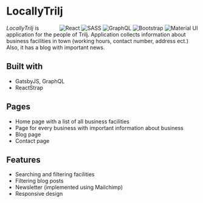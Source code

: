 # LocallyTrilj

<div style="float: right">
<img alt="React" src="https://img.shields.io/badge/react%20-%2320232a.svg?&style=for-the-badge&logo=react&logoColor=%2361DAFB"/>
<img alt="SASS" src="https://img.shields.io/badge/SASS%20-hotpink.svg?&style=for-the-badge&logo=SASS&logoColor=white"/>
<img alt="GraphQL" src="https://img.shields.io/badge/-GraphQL-E10098?style=for-the-badge&logo=graphql"/>
<img alt="Bootstrap" src="https://img.shields.io/badge/bootstrap%20-%23563D7C.svg?&style=for-the-badge&logo=bootstrap&logoColor=white"/>
<img alt="Material UI" src="https://img.shields.io/badge/material%20ui%20-%230081CB.svg?&style=for-the-badge&logo=material-ui&logoColor=white"/>

</div>

*LocallyTrilj* is application for the people of Trilj. Application collects information about business facilities in town (working hours, contact number, address ect.) Also, it has a blog with important news.

## Built with
- GatsbyJS, GraphQL
- ReactStrap

## Pages
- Home page with a list of all business facilities
- Page for every business with important information about business
- Blog page
- Contact page

## Features
- Searching and filtering facilities
- Filtering blog posts
- Newsletter (implemented using Mailchimp)
- Responsive design
